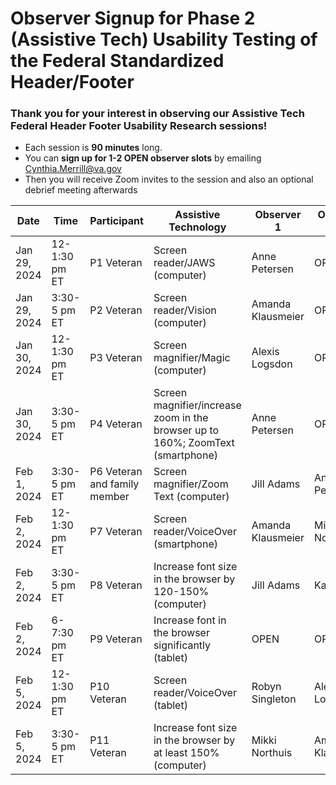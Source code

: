 # Observer Signup for Phase 2 (Assistive Tech) Usability Testing of the Federal Standardized Header/Footer

### Thank you for your interest in observing our Assistive Tech Federal Header Footer Usability Research sessions!
- Each session is **90 minutes** long.
- You can **sign up for 1-2 OPEN observer slots** by emailing Cynthia.Merrill@va.gov 
- Then you will receive Zoom invites to the session and also an optional debrief meeting afterwards


Date | Time | Participant | Assistive Technology | Observer 1 | Observer 2 
------------------|--------------|---------|----------|-----|------
Jan 29, 2024 | 12-1:30 pm ET | P1 Veteran  |Screen reader/JAWS (computer)| Anne Petersen | OPEN 
Jan 29, 2024 | 3:30-5 pm ET | P2 Veteran  |Screen reader/Vision (computer)| Amanda Klausmeier | OPEN
Jan 30, 2024 | 12-1:30 pm ET | P3 Veteran  |Screen magnifier/Magic (computer) | Alexis Logsdon | OPEN 
Jan 30, 2024 | 3:30-5 pm ET | P4 Veteran  |Screen magnifier/increase zoom in the browser up to 160%; ZoomText (smartphone) | Anne Petersen | OPEN 
Feb 1, 2024 | 3:30-5 pm ET | P6 Veteran and family member | Screen magnifier/Zoom Text (computer)| Jill Adams | Anne Petersen
Feb 2, 2024 | 12-1:30 pm ET | P7 Veteran  | Screen reader/VoiceOver (smartphone)| Amanda Klausmeier | Mikki Northuis 
Feb 2, 2024 | 3:30-5 pm ET | P8 Veteran  | Increase font size in the browser by 120-150% (computer)| Jill Adams | Kaitlin Fink
Feb 2, 2024 | 6-7:30 pm ET | P9 Veteran  |Increase font in the browser significantly (tablet)| OPEN | OPEN
Feb 5, 2024 | 12-1:30 pm ET | P10 Veteran |Screen reader/VoiceOver (tablet) | Robyn Singleton | Alexis Logsdon 
Feb 5, 2024 | 3:30-5 pm ET | P11 Veteran | Increase font size in the browser by at least 150% (computer)| Mikki Northuis | Amanda Klausmeier 